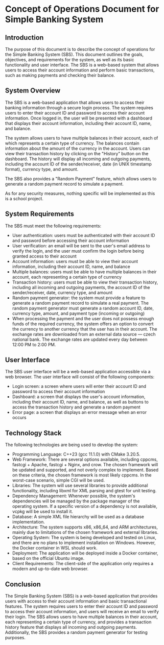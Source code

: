 # Concept of Operations Document for Simple Banking System

## Introduction

The purpose of this document is to describe the concept of operations for the Simple Banking System (SBS). 
This document outlines the goals, objectives, and requirements for the system,
as well as its basic functionality and user interface. 
The SBS is a web-based system that allows users to access their account information and perform basic transactions,
such as making payments and checking their balance.

## System Overview

The SBS is a web-based application that allows users to access their banking information through a secure login process.
The system requires users to enter their account ID and password to access their account information. Once logged in,
the user will be presented with a dashboard that displays their account information,
including their account ID, name, and balance.


The system allows users to have multiple balances in their account, each of which represents a certain type of currency.
The balances contain information about the amount of the currency in the account.
Users can view their transaction history by clicking on the "History" button on the dashboard.
The history will display all incoming and outgoing payments,
including the account ID of the sender/receiver,
date (in UNIX timestamp format), currency type, and amount.

The SBS also provides a "Random Payment" feature, which allows users to
generate a random payment record to simulate a payment.


As for any security measures, nothing specific will be implemented as this is a school project.

## System Requirements

The SBS must meet the following requirements:

- User authentication: users must be authenticated with their account ID and password before accessing their account information
- User verification: an email will be sent to the user's email address to verify the login, and the user must confirm the login before being granted access to their account
- Account information: users must be able to view their account information, including their account ID, name, and balance
- Multiple balances: users must be able to have multiple balances in their account, each representing a certain type of currency
- Transaction history: users must be able to view their transaction history, including all incoming and outgoing payments, the account ID of the sender/receiver, date, currency type, and amount
- Random payment generator:
  the system must provide a feature to generate a random payment record to simulate a real payment. 
    The random payment generator must generate a random account ID, date, currency type, amount, and payment type
  (incoming or outgoing)
- When processing the payment and the user does not possess enough funds of the required currency, the system offers 
an option to convert the currency to another currency that the user has in their account.
  The exchange rates are downloaded from
an external data source — czech national bank.
  The exchange rates are updated every day between 12:00 PM to 2:00 PM.

## User Interface

The SBS user interface will be a web-based application accessible via a web browser.
The user interface will consist of the following components:

- Login screen: a screen where users will enter their account ID and password to access their account information
- Dashboard: a screen that displays the user's account information, including their account ID, name, and balance, as well as buttons to access the transaction history and generate a random payment
- Error page: a screen that displays an error message when an error occurs

## Technology Stack

The following technologies are being used to develop the system:

- Programming Language: C++23 (gcc 11.1.0) with CMake 3.20.5.
- Web Framework: There are several options available, including cppcms, fastcgi + Apache, fastcgi + Nginx, and crow. 
  The chosen framework will be updated and supported, and not overly complex to implement.
  Based on these criteria, the chosen framework is most likely cppcms.
  In the worst-case scenario, simple CGI will be used.
- Libraries: The system will use several libraries to provide additional functionality,
including libxml for XML parsing and gtest for unit testing.
- Dependency Management: Whenever possible, the system's dependencies will be managed by the package manager of
  the operating system. 
  If a specific version of a dependency is not available, vcpkg will be used to install it.
- Database: A simple XML file hierarchy will be used as a database implementation.
- Architecture: The system supports x86, x86_64, and ARM architectures, 
  mainly due to limitations of the chosen framework and external libraries.
- Operating System: The system is being developed and tested on Linux,
  and there are no plans to implement installation on Windows.
  However, the Docker container in WSL should work.
- Deployment: The application will be deployed inside a Docker container, based on the official Ubuntu image.
- Client Requirements: The client-side of the application only requires a modern and up-to-date web browser.

## Conclusion

The Simple Banking System (SBS) is a web-based application that provides users with access to their account information 
and basic transactional features. The system requires users to enter their account ID 
and password to access their account information, and users will receive an email to verify their login.
The SBS allows users to have multiple balances in their account, each representing a certain type of currency,
and provides a transaction history feature that displays all incoming and outgoing payments.
Additionally, the SBS provides a random payment generator for testing purposes.